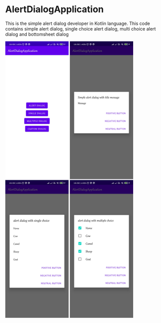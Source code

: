 # AlertDialogApplication
 <html>
 <body>
<p>This is the simple alert dialog developer in Kotlin language. This code contains simple alert dialog, single choice alert dialog, multi choice alert dialog and bottomsheet dialog</p>
<img src="screenshots/1.jpg" alt="first image" width="200"/>
<img src="screenshots/2.jpg" alt="second image" width="200"/>

<img src="screenshots/3.jpg" alt="third image" width="200"/>

<img src="screenshots/4.jpg" alt="fourth image" width="200"/>
</body>
</html>

